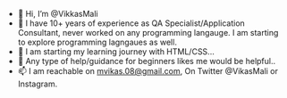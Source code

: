 - 👋 Hi, I’m @VikkasMali
- 👀 I have 10+ years of experience as QA Specialist/Application Consultant, never worked on any programming langauge. I am starting to explore programming lagngaues as well.
- 🌱 I am starting my learning journey with HTML/CSS...
- 💞️ Any type of help/guidance for beginners likes me would be helpful..
- 📫 I am reachable on mvikas.08@gmail.com, On Twitter @VikasMali or Instagram.

<!---
VikkasMali/VikkasMali is a ✨ special ✨ repository because its `README.md` (this file) appears on your GitHub profile.
You can click the Preview link to take a look at your changes.
--->
